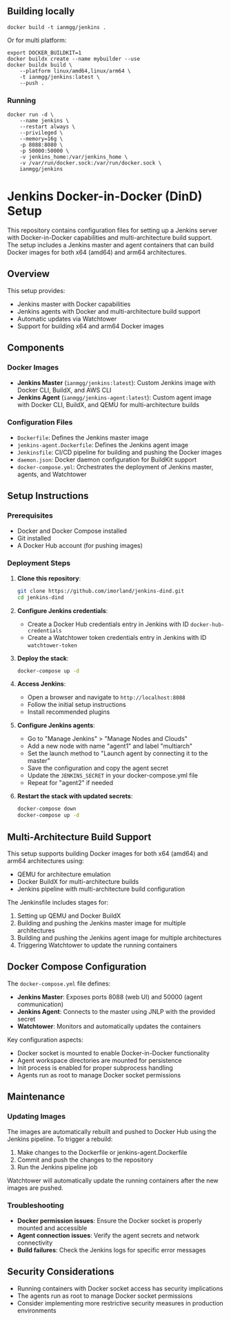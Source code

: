 

## Building locally
```
docker build -t ianmgg/jenkins .
```

Or for multi platform:
```
export DOCKER_BUILDKIT=1
docker buildx create --name mybuilder --use
docker buildx build \
    --platform linux/amd64,linux/arm64 \
    -t ianmgg/jenkins:latest \
    --push .
```

### Running
```
docker run -d \
    --name jenkins \
    --restart always \
    --privileged \
    --memory=16g \
    -p 8088:8080 \
    -p 50000:50000 \
    -v jenkins_home:/var/jenkins_home \
    -v /var/run/docker.sock:/var/run/docker.sock \
    ianmgg/jenkins
```
# Jenkins Docker-in-Docker (DinD) Setup

This repository contains configuration files for setting up a Jenkins server with Docker-in-Docker capabilities and multi-architecture build support. The setup includes a Jenkins master and agent containers that can build Docker images for both x64 (amd64) and arm64 architectures.

## Overview

This setup provides:

- Jenkins master with Docker capabilities
- Jenkins agents with Docker and multi-architecture build support
- Automatic updates via Watchtower
- Support for building x64 and arm64 Docker images

## Components

### Docker Images

- **Jenkins Master** (`ianmgg/jenkins:latest`): Custom Jenkins image with Docker CLI, BuildX, and AWS CLI
- **Jenkins Agent** (`ianmgg/jenkins-agent:latest`): Custom agent image with Docker CLI, BuildX, and QEMU for multi-architecture builds

### Configuration Files

- `Dockerfile`: Defines the Jenkins master image
- `jenkins-agent.Dockerfile`: Defines the Jenkins agent image
- `Jenkinsfile`: CI/CD pipeline for building and pushing the Docker images
- `daemon.json`: Docker daemon configuration for BuildKit support
- `docker-compose.yml`: Orchestrates the deployment of Jenkins master, agents, and Watchtower

## Setup Instructions

### Prerequisites

- Docker and Docker Compose installed
- Git installed
- A Docker Hub account (for pushing images)

### Deployment Steps

1. **Clone this repository**:
   ```bash
   git clone https://github.com/imorland/jenkins-dind.git
   cd jenkins-dind
   ```

2. **Configure Jenkins credentials**:
   - Create a Docker Hub credentials entry in Jenkins with ID `docker-hub-credentials`
   - Create a Watchtower token credentials entry in Jenkins with ID `watchtower-token`

3. **Deploy the stack**:
   ```bash
   docker-compose up -d
   ```

4. **Access Jenkins**:
   - Open a browser and navigate to `http://localhost:8088`
   - Follow the initial setup instructions
   - Install recommended plugins

5. **Configure Jenkins agents**:
   - Go to "Manage Jenkins" > "Manage Nodes and Clouds"
   - Add a new node with name "agent1" and label "multiarch"
   - Set the launch method to "Launch agent by connecting it to the master"
   - Save the configuration and copy the agent secret
   - Update the `JENKINS_SECRET` in your docker-compose.yml file
   - Repeat for "agent2" if needed

6. **Restart the stack with updated secrets**:
   ```bash
   docker-compose down
   docker-compose up -d
   ```

## Multi-Architecture Build Support

This setup supports building Docker images for both x64 (amd64) and arm64 architectures using:

- QEMU for architecture emulation
- Docker BuildX for multi-architecture builds
- Jenkins pipeline with multi-architecture build configuration

The Jenkinsfile includes stages for:
1. Setting up QEMU and Docker BuildX
2. Building and pushing the Jenkins master image for multiple architectures
3. Building and pushing the Jenkins agent image for multiple architectures
4. Triggering Watchtower to update the running containers

## Docker Compose Configuration

The `docker-compose.yml` file defines:

- **Jenkins Master**: Exposes ports 8088 (web UI) and 50000 (agent communication)
- **Jenkins Agent**: Connects to the master using JNLP with the provided secret
- **Watchtower**: Monitors and automatically updates the containers

Key configuration aspects:
- Docker socket is mounted to enable Docker-in-Docker functionality
- Agent workspace directories are mounted for persistence
- Init process is enabled for proper subprocess handling
- Agents run as root to manage Docker socket permissions

## Maintenance

### Updating Images

The images are automatically rebuilt and pushed to Docker Hub using the Jenkins pipeline. To trigger a rebuild:

1. Make changes to the Dockerfile or jenkins-agent.Dockerfile
2. Commit and push the changes to the repository
3. Run the Jenkins pipeline job

Watchtower will automatically update the running containers after the new images are pushed.

### Troubleshooting

- **Docker permission issues**: Ensure the Docker socket is properly mounted and accessible
- **Agent connection issues**: Verify the agent secrets and network connectivity
- **Build failures**: Check the Jenkins logs for specific error messages

## Security Considerations

- Running containers with Docker socket access has security implications
- The agents run as root to manage Docker socket permissions
- Consider implementing more restrictive security measures in production environments
